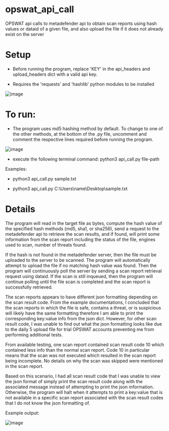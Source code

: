 # opswat_api_call
OPSWAT api calls to metadefender api to obtain scan reports using hash values or dataid of a given file, and also upload the file if it does not already exist on the server

# Setup

- Before running the program, replace 'KEY' in the api_headers and upload_headers dict with a valid api key.

- Requires the 'requests' and 'hashlib' python modules to be installed

![image](https://user-images.githubusercontent.com/59483688/125090423-50803980-e09d-11eb-869c-b9b93a2b221e.png)


# To run:

* The program uses md5 hashing method by default. To change to one of the other methods, at the bottom of the .py file, uncomment and comment the respective lines required before running the program.

![image](https://user-images.githubusercontent.com/59483688/125092380-4eb77580-e09f-11eb-81dc-64cbdd3cdbd7.png)

* execute the following terminal command: python3 api_call.py file-path


Examples:

* python3 api_call.py sample.txt

* python3 api_call.py C:\Users\name\Desktop\sample.txt


# Details

The program will read in the target file as bytes, compute the hash value of the specified hash methods (md5, sha1, or sha256), send a request to the metadefender api to retrieve the scan results, and if found, will print some information from the scan report including the status of the file, engines used to scan, number of threats found.

If the hash is not found in the metadefender server, then the file must be uploaded to the server to be scanned. The program will automatically attempt to upload the file if no matching hash value was found. Then the program will continuously poll the server by sending a scan report retrieval request using dataid. If the scan is still inqueued, then the program will continue polling until the file scan is completed and the scan report is successfully retrieved.

The scan reports appears to have different json formatting depending on the scan result code. From the example documentations, I concluded that the scan reports in which the file is safe, contains a threat, or is suspicious will likely have the same formatting therefore I am able to print the corresponding key:value info from the json dict. However, for other scan result code, I was unable to find out what the json formatting looks like due to the daily 5 upload file for trial OPSWAT accounts preventing me from performing additional tests.

From available testing, one scan report contained scan result code 10 which contained less info than the normal scan report. Code 10 in particular means that the scan was not executed which resulted in the scan report being incomplete. No details on why the scan was skipped were mentioned in the scan report.

Based on this scenario, I had all scan result code that I was unable to view the json format of simply print the scan result code along with the associated message instead of attempting to print the json information. Otherwise, the program will halt when it attempts to print a key:value that is not available in a specific scan report associated with the scan result codes that I do not know the json formatting of.


Example output:


![image](https://user-images.githubusercontent.com/59483688/125090000-df408680-e09c-11eb-9469-b8ae88ab41af.png)
